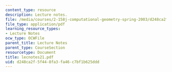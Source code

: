 ```yaml
---
content_type: resource
description: Lecture notes.
file: /media/courses/2-158j-computational-geometry-spring-2003/d248ca2f5f448fa3fa46c7bf1b625ddd_lecnotes21.pdf
file_type: application/pdf
learning_resource_types:
- Lecture Notes
ocw_type: OCWFile
parent_title: Lecture Notes
parent_type: CourseSection
resourcetype: Document
title: lecnotes21.pdf
uid: d248ca2f-5f44-8fa3-fa46-c7bf1b625ddd
---
```

